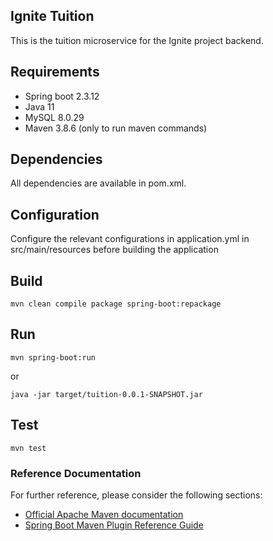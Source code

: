## Ignite Tuition

This is the tuition microservice for the Ignite project backend.

## Requirements

* Spring boot 2.3.12
* Java 11
* MySQL 8.0.29
* Maven 3.8.6 (only to run maven commands)

## Dependencies

All dependencies are available in pom.xml.

## Configuration

Configure the relevant configurations in application.yml in src/main/resources before building the application

## Build

```
mvn clean compile package spring-boot:repackage
```

## Run

```
mvn spring-boot:run
```

or

```
java -jar target/tuition-0.0.1-SNAPSHOT.jar
```

## Test

```
mvn test
```

### Reference Documentation

For further reference, please consider the following sections:

* [Official Apache Maven documentation](https://maven.apache.org/guides/index.html)
* [Spring Boot Maven Plugin Reference Guide](https://docs.spring.io/spring-boot/docs/2.2.1.RELEASE/maven-plugin/)
